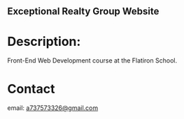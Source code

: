 Exceptional Realty Group Website
----


# Description: 
Front-End Web Development course at the Flatiron School.

# Contact

email: a737573326@gmail.com